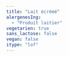```yaml
---
title: "Lait écrémé"
alergenesIng:
  - "Produit laitier"
vegetarien: true
sans_lactose: false
vegan: false
itype: "lof"
---
```

